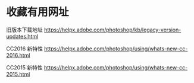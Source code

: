 # 收藏有用网址

旧版本下载地址
https://helpx.adobe.com/photoshop/kb/legacy-version-updates.html

CC2016 新特性
https://helpx.adobe.com/photoshop/using/whats-new-cc-2016.html

CC2015 新特性
https://helpx.adobe.com/photoshop/using/whats-new-cc-2015.html
